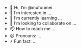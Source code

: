 - 👋 Hi, I’m @mutoumei
- 👀 I’m interested in ...
- 🌱 I’m currently learning ...
- 💞️ I’m looking to collaborate on ...
- 📫 How to reach me ...
- 😄 Pronouns: ...
- ⚡ Fun fact: ...

<!---
mutoumei/mutoumei is a ✨ special ✨ repository because its `README.md` (this file) appears on your GitHub profile.
You can click the Preview link to take a look at your changes.
--->

